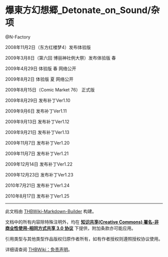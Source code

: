 # 爆東方幻想郷_Detonate_on_Sound/杂项

<!-- source html: G:\repos\THBWiki-Markdown-Builder\THBWikiMarkdown\Temp\main\2\24\ns0%3A%E7%88%86%E6%9D%B1%E6%96%B9%E5%B9%BB%E6%83%B3%E9%83%B7_Detonate_on_Sound%2F%E6%9D%82%E9%A1%B9.html -->

@N-Factory

  
2008年11月2日（东方红楼梦4）发布体验版  

2009年3月8日（第六回 博丽神社例大祭）发布体验版 春  

2009年4月29日 体验版 春 网络公开  

2009年8月2日 体验版 夏 网络公开  

2009年8月15日（Comic Market 76） 正式版  

2009年8月29日 发布补丁Ver1.10  

2009年9月6日 发布补丁Ver1.11  

2009年9月13日 发布补丁Ver1.12  

2009年9月21日 发布补丁Ver1.13  

2009年11月7日 发布补丁Ver1.20  

2009年11月7日 发布补丁Ver1.21  

2009年12月14日 发布补丁Ver1.22  

2009年12月23日 发布补丁Ver1.23  

2010年7月21日 发布补丁Ver1.24  

2010年8月17日 发布补丁Ver1.25  

  





---

此文档由 [THBWiki-Markdown-Builder](https://github.com/Delsin-Yu/THBWiki-Markdown-Builder) 构建。

文档中的所有内容除特殊注明外，均在 [**知识共享(Creative Commons) 署名-非商业性使用-相同方式共享 3.0 协议**](https://creativecommons.org/licenses/by-sa/3.0/deed.zh-hans) 下提供，附加条款亦可能应用。

引用类型与其他类型作品版权归原作者所有，如有作者授权则遵照授权协议使用。

详细请查阅 [THBWiki：免责声明](https://thbwiki.cc/THBWiki:%E5%85%8D%E8%B4%A3%E5%A3%B0%E6%98%8E)。

